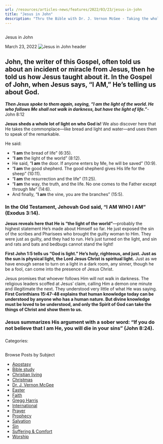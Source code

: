 ```yaml
---
url: /resources/articles-news/features/2022/03/23/jesus-in-john
title: "Jesus in John"
description: "Thru the Bible with Dr. J. Vernon McGee - Taking the whole Word to the whole world"
---
```







## 
 Jesus in John


March 23, 2022
![](https://ttb.org/images/default-source/jesus-in/jesus-in-john-header6d038272-29ad-490b-923b-1e28a7fef99c.jpg?sfvrsn=940a1816_1 "Jesus in John header")




## John, the writer of this Gospel, often told us about an incident or miracle from Jesus, then he told us how Jesus taught about it. In the Gospel of John, when Jesus says, “I AM,” He’s telling us about God.

***Then Jesus spoke to them again, saying, “I am the light of the world. He who follows Me shall not walk in darkness, but have the light of life.”***-John 8:12

**Jesus sheds a whole lot of light on who God is!** We also discover here that He takes the commonplace—like bread and light and water—and uses them to speak of the remarkable. 

He said:

* “**I am** the bread of life” (6:35).
* “**I am** the light of the world” (8:12).
* He said, “**I am** the door. If anyone enters by Me, he will be saved” (10:9).
* “**I am** the good shepherd. The good shepherd gives His life for the sheep” (10:11).
* “**I am** the resurrection and the life” (11:25).
* “**I am** the way, the truth, and the life. No one comes to the Father except through Me” (14:6).
* And finally, “**I am** the vine, you are the branches” (15:5).

### In the Old Testament, Jehovah God said, “I AM WHO I AM” (Exodus 3:14).

**Jesus reveals here that He is “the light of the world”**—probably the highest statement He’s made about Himself so far. He just exposed the sin of the scribes and Pharisees who brought the guilty woman to Him. They were just as guilty, and they had to run. He’s just turned on the light, and sin and rats and bats and bedbugs cannot stand the light! 

**First John 1:5 tells us “God is light.” He’s holy, righteous, and just. Just as the sun is physical light, the Lord Jesus Christ is spiritual light.** Just as we have enough sense to turn on a light in a dark room, any sinner, though he be a fool, can come into the presence of Jesus Christ. 

Jesus promises that whoever follows Him will not walk in darkness. The religious leaders scoffed at Jesus’ claim, calling Him a demon one minute and illegitimate the next. They understood very little of what He was saying. **First Corinthians 15:47-48 explains that human knowledge today can be understood by anyone who has a human nature. But divine knowledge must be loved to be understood, and only the Spirit of God can take the things of Christ and show them to us.** 

### Jesus summarizes His argument with a sober word: “If you do not believe that I am He, you will die in your sins” (John 8:24).

### 



Categories: 









## 
 Browse Posts by Subject


* [Apostasy](/resources/articles-news/-in-tags/tags/Apostasy)
* [Bible study](/resources/articles-news/-in-tags/tags/Bible-study)
* [Christian living](/resources/articles-news/-in-tags/tags/Christian-living)
* [Christmas](/resources/articles-news/-in-tags/tags/Christmas)
* [Dr. J. Vernon McGee](/resources/articles-news/-in-tags/tags/Dr-J-Vernon-McGee)
* [Easter](/resources/articles-news/-in-tags/tags/easter)
* [Faith](/resources/articles-news/-in-tags/tags/Faith)
* [Gregg Harris](/resources/articles-news/-in-tags/tags/Gregg-Harris)
* [International](/resources/articles-news/-in-tags/tags/International)
* [Prayer](/resources/articles-news/-in-tags/tags/prayer)
* [Prophecy](/resources/articles-news/-in-tags/tags/Prophecy)
* [Salvation](/resources/articles-news/-in-tags/tags/Salvation)
* [Sin](/resources/articles-news/-in-tags/tags/sin)
* [Suffering & Comfort](/resources/articles-news/-in-tags/tags/Suffering-Comfort)
* [Worship](/resources/articles-news/-in-tags/tags/worship)






